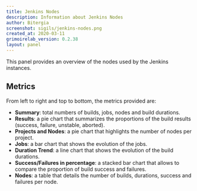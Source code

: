 ```yaml
---
title: Jenkins Nodes
description: Information about Jenkins Nodes
author: Bitergia
screenshot: sigils/jenkins-nodes.png
created_at: 2020-03-11
grimoirelab_version: 0.2.38
layout: panel
---
```


This panel provides an overview of the nodes used by the Jenkins instances.

## Metrics

From left to right and top to bottom, the metrics provided are:

* **Summary**: total numbers of builds, jobs, nodes and build durations.
* **Results**: a pie chart that summarizes the proportions of the build results (success, failure, unstable, aborted).
* **Projects and Nodes**: a pie chart that highlights the number of nodes per project.
* **Jobs**: a bar chart that shows the evolution of the jobs.
* **Duration Trend**: a line chart that shows the evolution of the build durations.
* **Success/Failures in percentage**: a stacked bar chart that allows to compare the proportion of build success and failures.
* **Nodes**: a table that details the number of builds, durations, success and failures per node.

